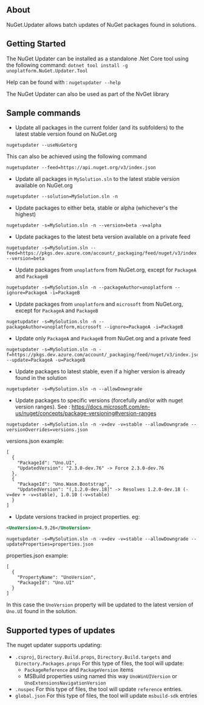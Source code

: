 ## About

NuGet.Updater allows batch updates of NuGet packages found in solutions.

## Getting Started

The NuGet Updater can be installed as a standalone .Net Core tool using the following command:
`dotnet tool install -g unoplatform.NuGet.Updater.Tool`

Help can be found with :
`nugetupdater --help`

The NuGet Updater can also be used as part of the NvGet library

## Sample commands

- Update all packages in the current folder (and its subfolders) to the latest stable version found on NuGet.org
```
nugetupdater --useNuGetorg
```
This can also be achieved using the following command
```
nugetupdater --feed=https://api.nuget.org/v3/index.json
```

- Update all packages in `MySolution.sln` to the latest stable version available on NuGet.org
```
nugetupdater --solution=MySolution.sln -n
```

- Update packages to either beta, stable or alpha (whichever's the highest)
```
nugetupdater -s=MySolution.sln -n --version=beta -v=alpha
```

- Update packages to the latest beta version available on a private feed
```
nugetupdater -s=MySolution.sln --feed=https://pkgs.dev.azure.com/account/_packaging/feed/nuget/v3/index.json|personalaccesstoken --version=beta
```

- Update packages from `unoplatform` from NuGet.org, except for `PackageA` and `PackageB`
```
nugetupdater -s=MySolution.sln -n --packageAuthor=unoplatform --ignore=PackageA -i=PackageB
```

- Update packages from `unoplatform` and `microsoft` from NuGet.org, except for `PackageA` and `PackageB`
```
nugetupdater -s=MySolution.sln -n --packageAuthor=unoplatform,microsoft --ignore=PackageA -i=PackageB
```

- Update only `PackageA` and `PackageB` from NuGet.org and a private feed
```
nugetupdater -s=MySolution.sln -n -f=https://pkgs.dev.azure.com/account/_packaging/feed/nuget/v3/index.json|personalaccesstoken --update=PackageA -u=PackageB
```

- Update packages to latest stable, even if a higher version is already found in the solution
```
nugetupdater -s=MySolution.sln -n --allowDowngrade
```

- Update packages to specific versions (forcefully and/or with nuget version ranges). See : https://docs.microsoft.com/en-us/nuget/concepts/package-versioning#version-ranges
```
nugetupdater -s=MySolution.sln -n -v=dev -v=stable --allowDowngrade --versionOverrides=versions.json
```
versions.json example:
```
[
  {
    "PackageId": "Uno.UI",
    "UpdatedVersion": "2.3.0-dev.76" -> Force 2.3.0-dev.76
  },
  {
    "PackageId": "Uno.Wasm.Bootstrap",
    "UpdatedVersion": "(,1.2.0-dev.18]" -> Resolves 1.2.0-dev.18 (-v=dev + -v=stable), 1.0.10 (-v=stable)
  }
]
```

- Update versions tracked in project properties. eg:
```xml
<UnoVersion>4.9.26</UnoVersion>
```

```
nugetupdater -s=MySolution.sln -n -v=dev -v=stable --allowDowngrade --updateProperties=properties.json
```
properties.json example:
```
[
  {
    "PropertyName": "UnoVersion",
    "PackageId": "Uno.UI"
  }
]
```
In this case the `UnoVersion` property will be updated to the latest version of `Uno.UI` found in the solution.

## Supported types of updates

The nuget updater supports updating:
- `.csproj`, `Directory.Build.props`, `Directory.Build.targets` and `Directory.Packages.props`
    For this type of files, the tool will update:
    - `PackageReference` and `PackageVersion` items
    - MSBuild properties using named this way `UnoWinUIVersion` or `UnoExtensionsNavigationVersion`
- `.nuspec`
  For this type of files, the tool will update `reference` entries.
- `global.json`
  For this type of files, the tool will update `msbuild-sdk` entries
